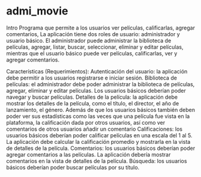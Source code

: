# admi_movie
Intro
Programa que permite a los usuarios ver películas, calificarlas, agregar comentarios, La aplicación tiene dos roles de usuario: administrador y usuario básico. El administrador puede administrar la biblioteca de películas, agregar, listar, buscar, seleccionar, eliminar y editar películas, mientras que el usuario básico puede ver películas, calificarlas, ver y agregar comentarios.

Características (Requerimientos):
Autenticación del usuario: la aplicación debe permitir a los usuarios registrarse e iniciar sesión.
Biblioteca de películas: el administrador debe poder administrar la biblioteca de películas, agregar, eliminar y editar películas. Los usuarios básicos deberían poder navegar y buscar películas.
Detalles de la película: la aplicación debe mostrar los detalles de la película, como el título, el director, el año de lanzamiento, el género. Además de que los usuarios básicos también deben poder ver sus estadísticas como las veces que una película fue vista en la plataforma, la calificación dada por otros usuarios, así como ver comentarios de otros usuarios añadir un comentario
Calificaciones: los usuarios básicos deberían poder calificar películas en una escala del 1 al 5. La aplicación debe calcular la calificación promedio y mostrarla en la vista de detalles de la película.
Comentarios: los usuarios básicos deberían poder agregar comentarios a las películas. La aplicación debería mostrar comentarios en la vista de detalles de la película.
Búsqueda: los usuarios básicos deberían poder buscar películas por su título.
